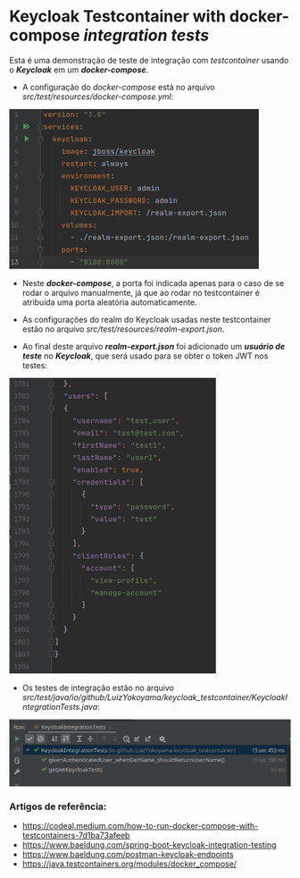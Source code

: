 # Keycloak Testcontainer with docker-compose ***integration tests***

Esta é uma demonstração de teste de integração com *testcontainer* usando o ***Keycloak*** em um ***docker-compose***.

* A configuração do *docker-compose* está no arquivo *src/test/resources/docker-compose.yml*: 

![img.png](readme-images/img.png)

* Neste ***docker-compose***, a porta foi indicada apenas para o caso de se rodar o arquivo manualmente, já que ao rodar no 
testcontainer é atribuída uma porta aleatória automaticamente.

* As configurações do realm do Keycloak usadas neste testcontainer estão no arquivo *src/test/resources/realm-export.json*.
* Ao final deste arquivo ***realm-export.json*** foi adicionado um ***usuário de teste*** no ***Keycloak***, 
que será usado para se obter o token JWT nos testes:

![img_1.png](readme-images/img_1.png)

* Os testes de integração estão no arquivo *src/test/java/io/github/LuizYokoyama/keycloak_testcontainer/KeycloakIntegrationTests.java*:

![img_2.png](readme-images/img_2.png)

### Artigos de referência:

* https://codeal.medium.com/how-to-run-docker-compose-with-testcontainers-7d1ba73afeeb
* https://www.baeldung.com/spring-boot-keycloak-integration-testing
* https://www.baeldung.com/postman-keycloak-endpoints
* https://java.testcontainers.org/modules/docker_compose/